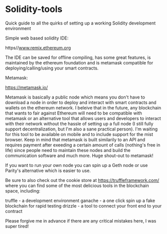 # Solidity-tools
Quick guide to all the quirks of setting up a working Solidity development environment

Simple web based solidity IDE:

https//www.remix.ethereum.org

The IDE can be saved for offline compiling, has some great features, is maintained by the ethereum foundation and is metamask compatible for deploying/calling/using your smart contracts.

Metamask:

https://metamask.io/

Metamask is basically a public node which means you don't have to download a node in order to deploy and interact with smart contracts and wallets on the ethereum network.
I beleive that in the future, any blockchain that wants to fair against Ethereum will need to be compatible with metamask or an alternative tool that allows users and developers to interact with their network without the hassle of setting up a full node (I still fully support decentralization, but I'm also a sane practical person).
I'm waiting for this tool to be available on mobile and to include support for the mist browser.
Keep in mind that metamask is built similarily to an API and requires payment after exeeding a certain amount of calls (nothing's free in life) since people need to maintain these nodes and build the communication software and much more. Huge shout-out to metamask!

If you want to run your own node you can spin up a Geth node or use Parity's alternative which is easier to use.

Be sure to also check out the cookie store at https://truffleframework.com/ where you can find some of the most delicious tools in the blockchain space, including:

truffle -  a development environment
ganache - a one click spin up a fake blockchain for rapid testing
drizzle - a tool to connect your front end to your contract

Please forgive me in advance if there are any critical mistakes here, I was super tired!


